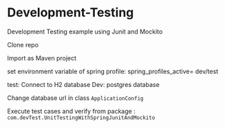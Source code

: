 # Development-Testing
Development Testing example using Junit and Mockito

Clone repo 

Import as Maven project


set environment variable of spring profile:
spring_profiles_active= dev/test

test: Connect to H2 database
Dev: postgres database

Change database url in class `ApplicationConfig`

Execute test cases and verify from package : `com.devTest.UnitTestingWithSpringJunitAndMockito`
